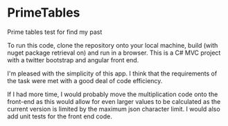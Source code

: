 # PrimeTables
Prime tables test for find my past

To run this code, clone the repository onto your local machine, build (with nuget package retrieval on) and run in a browser. This is a C# MVC project with a twitter bootstrap and angular front end.

I'm pleased with the simplicity of this app. I think that the requirements of the task were met with a good deal of code efficiency.

If I had more time, I would probably move the multiplication code onto the front-end as this would allow for even larger values to be calculated as the current version is limited by the maximum json character limit. I would also add unit tests for the front end code.
